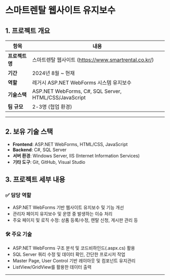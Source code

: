 # 스마트렌탈 웹사이트 유지보수

## 1. 프로젝트 개요

| 항목           | 내용                                                  |
| -------------- | ----------------------------------------------------- |
| **프로젝트명** | 스마트렌탈 웹사이트 (https://www.smartrental.co.kr/)  |
| **기간**       | 2024년 8월 ~ 현재                                     |
| **역할**       | 레거시 ASP.NET WebForms 시스템 유지보수               |
| **기술스택**   | ASP.NET WebForms, C#, SQL Server, HTML/CSS/JavaScript |
| **팀 규모**    | 2-3명 (협업 환경)                                     |

---

## 2. 보유 기술 스택

- **Frontend**: ASP.NET WebForms, HTML/CSS, JavaScript
- **Backend**: C#, SQL Server
- **서버 환경**: Windows Server, IIS (Internet Information Services)
- **기타 도구**: Git, GitHub, Visual Studio

## 3. 프로젝트 세부 내용

### ✅ 담당 역할

- ASP.NET WebForms 기반 웹사이트 유지보수 및 기능 개선
- 관리자 페이지 유지보수 및 운영 중 발생하는 이슈 처리
- 주요 페이지 및 로직 수정: 상품 등록/수정, 렌탈 신청, 게시판 관리 등

### 🛠️ 주요 기술

- ASP.NET WebForms 구조 분석 및 코드비하인드(.aspx.cs) 활용
- SQL Server 쿼리 수정 및 데이터 확인, 간단한 프로시저 작업
- Master Page, User Control 기반 레이아웃 및 컴포넌트 유지관리
- ListView/GridView를 활용한 데이터 출력

---

